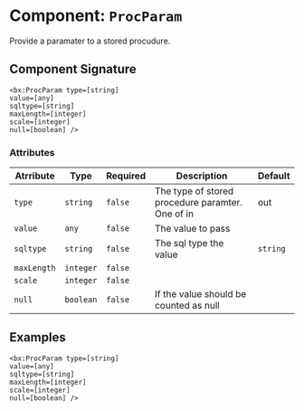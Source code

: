 [comment]: # (Note: This documentation is generated dynamically in the build process.  To modify the contents, change the javadoc on the _invoke method of the Component class)
# Component: `ProcParam`

Provide a paramater to a stored procudure.

## Component Signature

```
<bx:ProcParam type=[string]
value=[any]
sqltype=[string]
maxLength=[integer]
scale=[integer]
null=[boolean] />
```

### Attributes


| Atrribute | Type | Required | Description | Default |
|----------|------|----------|-------------|---------|
| `type` | `string` | `false` | The type of stored procedure paramter. One of in | out | inout | `in` |
| `value` | `any` | `false` | The value to pass |  |
| `sqltype` | `string` | `false` | The sql type the value | `string` |
| `maxLength` | `integer` | `false` |  |  |
| `scale` | `integer` | `false` |  |  |
| `null` | `boolean` | `false` | If the value should be counted as null |  |

## Examples

```
<bx:ProcParam type=[string]
value=[any]
sqltype=[string]
maxLength=[integer]
scale=[integer]
null=[boolean] />
```
